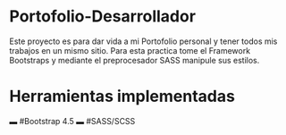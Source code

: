 # Portofolio-Desarrollador
 Este proyecto es para dar vida a mi Portofolio personal y tener todos mis trabajos en un mismo sitio.
 Para esta practica tome el Framework Bootstraps y mediante el preprocesador SASS manipule sus estilos.

# Herramientas implementadas
▬ #Bootstrap 4.5
▬ #SASS/SCSS
